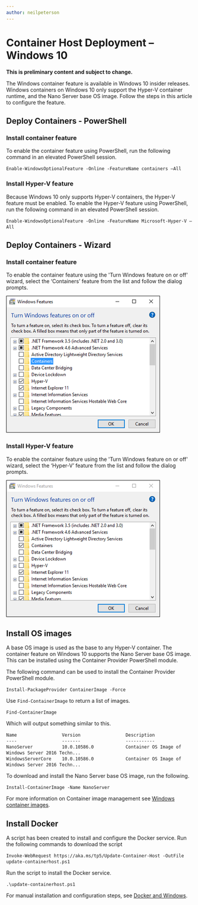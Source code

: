 ```yaml
---
author: neilpeterson
---
```


# Container Host Deployment – Windows 10

**This is preliminary content and subject to change.** 

The Windows container feature is available in Windows 10 insider releases. Windows containers on Windows 10 only support the Hyper-V container runtime, and the Nano Server base OS image. Follow the steps in this article to configure the feature. 

## Deploy Containers - PowerShell

### Install container feature <!--1-->

To enable the container feature using PowerShell, run the following command in an elevated PowerShell session.

```none
Enable-WindowsOptionalFeature -Online -FeatureName containers –All
```

### Install Hyper-V feature <!--1-->

Because Windows 10 only supports Hyper-V containers, the Hyper-V feature must be enabled. To enable the Hyper-V feature using PowerShell, run the following command in an elevated PowerShell session.

```none
Enable-WindowsOptionalFeature -Online -FeatureName Microsoft-Hyper-V –All
```

## Deploy Containers - Wizard

### Install container feature <!--2-->

To enable the container feature using the 'Turn Windows feature on or off' wizard, select the ‘Containers’ feature from the list and follow the dialog prompts.

![](media/win101.png)

### Install Hyper-V feature <!--2-->

To enable the container feature using the 'Turn Windows feature on or off' wizard, select the ‘Hyper-V’ feature from the list and follow the dialog prompts.

![](media/win102.png)

## <a name=img></a>Install OS images

A base OS image is used as the base to any Hyper-V container. The container feature on Windows 10 supports the Nano Server base OS image. This can be installed using the Container Provider PowerShell module.   

The following command can be used to install the Container Provider PowerShell module.

```none
Install-PackageProvider ContainerImage -Force
```

Use `Find-ContainerImage` to return a list of images.

```none
Find-ContainerImage
```

Which will output something similar to this.

```none
Name                 Version                 Description
----                 -------                 -----------
NanoServer           10.0.10586.0            Container OS Image of Windows Server 2016 Techn...
WindowsServerCore    10.0.10586.0            Container OS Image of Windows Server 2016 Techn...

```
To download and install the Nano Server base OS image, run the following.

```none
Install-ContainerImage -Name NanoServer
```

For more information on Container image management see [Windows container images](../management/manage_images.md).
 
## <a name=docker></a>Install Docker

A script has been created to install and configure the Docker service. Run the following commands to download the script

```none
Invoke-WebRequest https://aka.ms/tp5/Update-Container-Host -OutFile update-containerhost.ps1
```
Run the script to install the Docker service.

```none
.\update-containerhost.ps1
```
For manual installation and configuration steps, see [Docker and Windows](./docker_windows.md).
